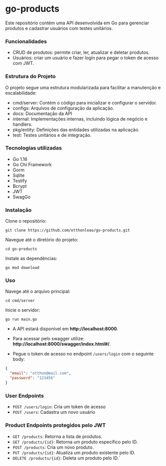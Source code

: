 # go-products

Este repositório contém uma API desenvolvida em Go para gerenciar produtos e cadastrar usuários com testes unitários.

### Funcionalidades
- CRUD de produtos: permite criar, ler, atualizar e deletar produtos.
- Usuários: criar um usuário e fazer login para pegar o token de acesso com JWT.

### Estrutura do Projeto
O projeto segue uma estrutura modularizada para facilitar a manutenção e escalabilidade:

- cmd/server: Contém o código para inicializar e configurar o servidor.
- configs: Arquivos de configuração da aplicação.
- docs: Documentação da API
- internal: Implementações internas, incluindo lógica de negócio e handlers.
- pkg/entity: Definições das entidades utilizadas na aplicação.
- test: Testes unitários e de integração.

### Tecnologias utilizadas
- Go 1.16
- Go Chi Framework
- Gorm
- Sqlite
- Testify
- Bcrypt
- JWT
- SwagGo

### Instalação
Clone o repositório:
```
git clone https://github.com/otthonleao/go-products.git
```
Navegue até o diretório do projeto:
```
cd go-products
```
Instale as dependências:
```
go mod download
```

### Uso
Navege até o arquivo principal:
```
cd cmd/server
```
Inicie o servidor:
```
go run main.go
```
- A API estará disponível em **http://localhost:8000**.

- Para acessar pelo swagger utilize: **http://localhost:8000/swagger/index.html#/**.

- Pegue o token de acesso no endpoint `/users/login` com o seguinte body:
```json
{
  "email": "otthon@mail.com",
  "password": "123456"
}
```

### User Endpoints
- `POST /users/login`: Cria um token de acesso
- `POST /users`: Cadastra um novo usuário

### Product Endpoints protegidos pelo JWT
- `GET /products`: Retorna a lista de produtos.
- `GET /products/{id}`: Retorna um produto específico pelo ID.
- `POST /products`: Cria um novo produto.
- `PUT /products/{id}`: Atualiza um produto existente pelo ID.
- `DELETE /products/{id}`: Deleta um produto pelo ID.`
